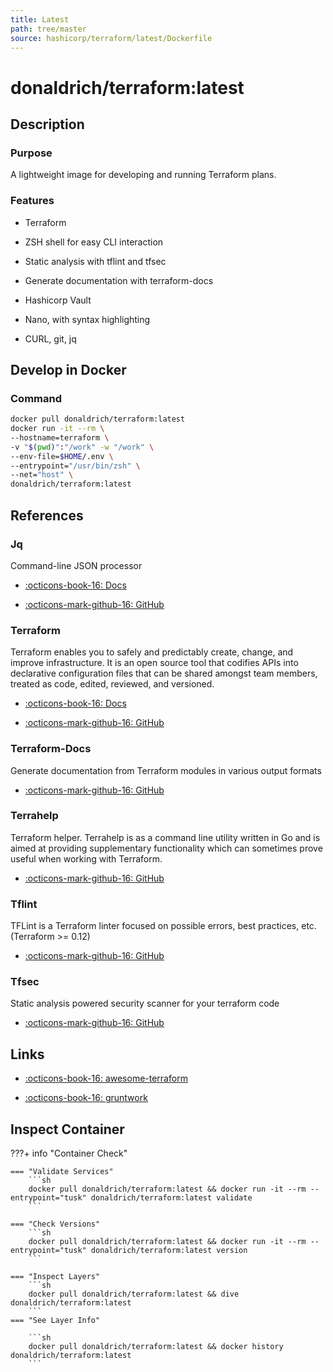 ```yaml
---
title: Latest
path: tree/master
source: hashicorp/terraform/latest/Dockerfile
---
```


# donaldrich/terraform:latest

## Description

### Purpose

A lightweight image for developing and running Terraform plans.

### Features

* Terraform

* ZSH shell for easy CLI interaction

* Static analysis with tflint and tfsec

* Generate documentation with terraform-docs

* Hashicorp Vault

* Nano, with syntax highlighting

* CURL, git, jq

## Develop in Docker

### Command

```sh
docker pull donaldrich/terraform:latest
docker run -it --rm \
--hostname=terraform \
-v "$(pwd)":"/work" -w "/work" \
--env-file=$HOME/.env \
--entrypoint="/usr/bin/zsh" \
--net="host" \
donaldrich/terraform:latest
```

## References

### Jq

Command-line JSON processor

* [:octicons-book-16: Docs](https://stedolan.github.io/jq)

* [:octicons-mark-github-16: GitHub](https://github.com/stedolan/jq)

### Terraform

Terraform enables you to safely and predictably create, change, and improve infrastructure. It is an open source tool that codifies APIs into declarative configuration files that can be shared amongst team members, treated as code, edited, reviewed, and versioned.

* [:octicons-book-16: Docs](https://www.terraform.io/docs)

* [:octicons-mark-github-16: GitHub](https://github.com/hashicorp/terraform)

### Terraform-Docs

Generate documentation from Terraform modules in various output formats

* [:octicons-mark-github-16: GitHub](https://github.com/terraform-docs/terraform-docs)

### Terrahelp

Terraform helper. Terrahelp is as a command line utility written in Go and is aimed at providing supplementary functionality which can sometimes prove useful when working with Terraform.

* [:octicons-mark-github-16: GitHub](https://github.com/opencredo/terrahelp)

### Tflint

TFLint is a Terraform linter focused on possible errors, best practices, etc. (Terraform >= 0.12)

* [:octicons-mark-github-16: GitHub](https://github.com/terraform-linters/tflint)

### Tfsec

Static analysis powered security scanner for your terraform code

* [:octicons-mark-github-16: GitHub](https://github.com/liamg/tfsec)
## Links

* [:octicons-book-16: awesome-terraform](https://github.com/shuaibiyy/awesome-terraform)

* [:octicons-book-16: gruntwork](https://gruntwork.io)

## Inspect Container

???+ info "Container Check"

    === "Validate Services"
        ```sh
        docker pull donaldrich/terraform:latest && docker run -it --rm --entrypoint="tusk" donaldrich/terraform:latest validate
        ```

    === "Check Versions"
        ```sh
        docker pull donaldrich/terraform:latest && docker run -it --rm --entrypoint="tusk" donaldrich/terraform:latest version
        ```

    === "Inspect Layers"
        ```sh
        docker pull donaldrich/terraform:latest && dive donaldrich/terraform:latest
        ```
    === "See Layer Info"

        ```sh
        docker pull donaldrich/terraform:latest && docker history donaldrich/terraform:latest
        ```